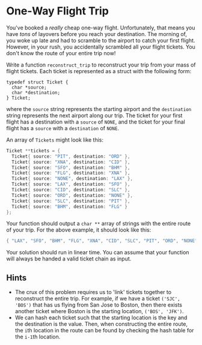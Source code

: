 # One-Way Flight Trip

You've booked a _really_ cheap one-way flight. Unfortunately, that means you have _tons_ of layovers before you reach your destination. The morning of, you woke up late and had to scramble to the airport to catch your first flight. However, in your rush, you accidentally scrambled all your flight tickets. You don't know the route of your entire trip now!

Write a function `reconstruct_trip` to reconstruct your trip from your mass of flight tickets. Each ticket is represented as a struct with the following form:
```
typedef struct Ticket {
  char *source;
  char *destination;
} Ticket;
```
where the `source` string represents the starting airport and the `destination` string represents the next airport along our trip. The ticket for your first flight has a destination with a `source` of `NONE`, and the ticket for your final flight has a `source` with a `destination` of `NONE`. 

An array of `Tickets` might look like this:
```c
Ticket **tickets = {
  Ticket{ source: "PIT", destination: "ORD" },
  Ticket{ source: "XNA", destination: "CID" },
  Ticket{ source: "SFO", destination: "BHM" },
  Ticket{ source: "FLG", destination: "XNA" },
  Ticket{ source: "NONE", destination: "LAX" },
  Ticket{ source: "LAX", destination: "SFO" },
  Ticket{ source: "CID", destination: "SLC" },
  Ticket{ source: "ORD", destination: "NONE" },
  Ticket{ source: "SLC", destination: "PIT" },
  Ticket{ source: "BHM", destination: "FLG" }
};
```

Your function should output a `char **` array of strings with the entire route of your trip. For the above example, it should look like this:
```c
{ "LAX", "SFO", "BHM", "FLG", "XNA", "CID", "SLC", "PIT", "ORD", "NONE" }
```

Your solution should run in linear time. You can assume that your function will always be handed a valid ticket chain as input. 

## Hints

* The crux of this problem requires us to 'link' tickets together to reconstruct the entire trip. For example, if we have a ticket `('SJC', 'BOS')` that has us flying from San Jose to Boston, then there exists another ticket where Boston is the starting location, `('BOS', 'JFK')`. 
* We can hash each ticket such that the starting location is the key and the destination is the value. Then, when constructing the entire route, the `i`th location in the route can be found by checking the hash table for the `i-1`th location.
